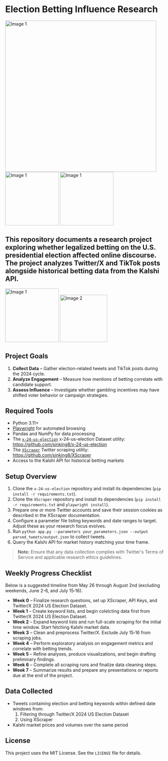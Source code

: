 # Election Betting Influence Research

<img src="https://github.com/user-attachments/assets/20a89972-af31-4212-b270-1fdf06be0c7e" alt="Image 1" width="480" />
<img src="https://github.com/user-attachments/assets/14eb92fc-8fa1-4e93-a55a-be75b955b768" alt="Image 1" width="170" />
<img src="https://github.com/user-attachments/assets/11092de4-fd8a-4664-bc02-cc3e102acf4e" alt="Image 1" width="170" />

<br>

## This repository documents a research project exploring whether legalized betting on the U.S. presidential election affected online discourse. The project analyzes Twitter/X and TikTok posts alongside historical betting data from the Kalshi API.

<img src="https://github.com/user-attachments/assets/2cac393b-aa70-40f0-ac95-382b1f95d421" alt="Image 1" width="170" />
<img src="https://github.com/user-attachments/assets/c1b88803-2ead-465a-a717-5b35e6a59301" alt="Image 2" width="150" />

## Project Goals

1. **Collect Data** – Gather election-related tweets and TikTok posts during the 2024 cycle.
2. **Analyze Engagement** – Measure how mentions of betting correlate with candidate support.
3. **Assess Influence** – Investigate whether gambling incentives may have shifted voter behavior or campaign strategies.

## Required Tools

- Python 3.11+
- [Playwright](https://playwright.dev/) for automated browsing
- Pandas and NumPy for data processing
- The [`x-24-us-election`](https://github.com/sinking8/x-24-us-election) x-24-us-election Dataset utility: https://github.com/sinking8/x-24-us-election
- The [`XScraper`](https://github.com/sinking8/XScraper) Twitter scraping utility: https://github.com/sinking8/XScraper
- Access to the Kalshi API for historical betting markets

## Setup Overview

1. Clone the `x-24-us-election` repository and install its dependencies (`pip install -r requirements.txt`).
2. Clone the `XScraper` repository and install its dependencies (`pip install -r requirements.txt` and `playwright install`).
3. Prepare one or more Twitter accounts and save their session cookies as described in the XScraper documentation.
4. Configure a parameter file listing keywords and date ranges to target. Adjust these as your research focus evolves.
5. Run `python app.py --parameters your_parameters.json --output parsed_tweets/output.json` to collect tweets.
6. Query the Kalshi API for market history matching your time frame.

> **Note:** Ensure that any data collection complies with Twitter's Terms of Service and applicable research ethics guidelines.

## Weekly Progress Checklist

Below is a suggested timeline from May 26 through August 2nd (excluding weekends, June 2-6, and July 15‑16).

- **Week 0** – Finalize research questions, set up XScraper, API Keys, and Twitter/X 2024 US Election Dataset.
- **Week 1** – Create keyword lists, and begin colelcting data first from Twitter/X 2024 US Election Dataset.
- **Week 2** – Expand keyword lists and run full-scale scraping for the initial time window. Start fetching Kalshi market data.
- **Week 3** – Clean and preprocess Twitter/X. Exclude July 15‑16 from scraping jobs.
- **Week 4** – Perform exploratory analysis on engagement metrics and correlate with betting trends.
- **Week 5** – Refine analyses, produce visualizations, and begin drafting preliminary findings.
- **Week 6** – Complete all scraping runs and finalize data cleaning steps.
- **Week 7** – Summarize results and prepare any presentations or reports due at the end of the project.

## Data Collected

- Tweets containing election and betting keywords within defined date windows from:
    1. Filtering through Twitter/X 2024 US Election Dataset
    2. Using XScraper
- Kalshi market prices and volumes over the same period

## License

This project uses the MIT License. See the `LICENSE` file for details.
